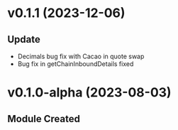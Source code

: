 # v0.1.1 (2023-12-06)

## Update

- Decimals bug fix with Cacao in quote swap
- Bug fix in getChainInboundDetails fixed

# v0.1.0-alpha (2023-08-03)

## Module Created